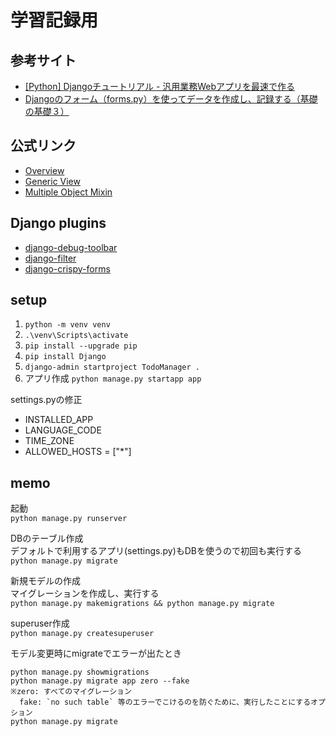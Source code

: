 # 学習記録用

## 参考サイト

- [\[Python\] Djangoチュートリアル - 汎用業務Webアプリを最速で作る](https://qiita.com/okoppe8/items/54eb105c9c94c0960f14#%E3%82%B5%E3%83%B3%E3%83%97%E3%83%AB%E3%82%B3%E3%83%BC%E3%83%89-1)
- [Djangoのフォーム（forms.py）を使ってデータを作成し、記録する（基礎の基礎３）](https://qiita.com/ykoji/items/4d4a1230724acc1b7c95)

## 公式リンク
- [Overview](https://docs.djangoproject.com/ja/5.1/intro/overview/)
- [Generic View](https://docs.djangoproject.com/ja/2.1/ref/class-based-views/)
- [Multiple Object Mixin](https://docs.djangoproject.com/ja/5.1/ref/class-based-views/mixins-multiple-object/#django.views.generic.list.MultipleObjectMixin.get_queryset)

## Django plugins
- [django-debug-toolbar](https://django-debug-toolbar.readthedocs.io/en/latest/installation.html)
- [django-filter](https://django-filter.readthedocs.io/en/stable/)
- [django-crispy-forms](https://django-crispy-forms.readthedocs.io/en/latest/)

## setup

1. `python -m venv venv`
1. `.\venv\Scripts\activate`
1. `pip install --upgrade pip`
1. `pip install Django`
1. `django-admin startproject TodoManager .`
1. アプリ作成 `python manage.py startapp app`

settings.pyの修正  
- INSTALLED_APP
- LANGUAGE_CODE
- TIME_ZONE
- ALLOWED_HOSTS = ["*"]

## memo

起動  
`python manage.py runserver`

DBのテーブル作成  
デフォルトで利用するアプリ(settings.py)もDBを使うので初回も実行する  
`python manage.py migrate`

新規モデルの作成  
マイグレーションを作成し、実行する  
`python manage.py makemigrations && python manage.py migrate`

superuser作成  
`python manage.py createsuperuser`

モデル変更時にmigrateでエラーが出たとき  
```
python manage.py showmigrations
python manage.py migrate app zero --fake
※zero: すべてのマイグレーション
  fake: `no such table` 等のエラーでこけるのを防ぐために、実行したことにするオプション
python manage.py migrate
```

